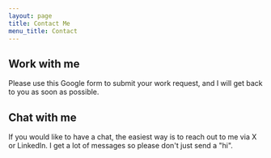 ```yaml
---
layout: page
title: Contact Me
menu_title: Contact
---
```


## Work with me ##
Please use this Google form to submit your work request, and I will get back to you as soon as possible.

## Chat with me ##
If you would like to have a chat, the easiest way is to reach out to me via X or LinkedIn. I get a lot of messages so please don't just send a "hi".

